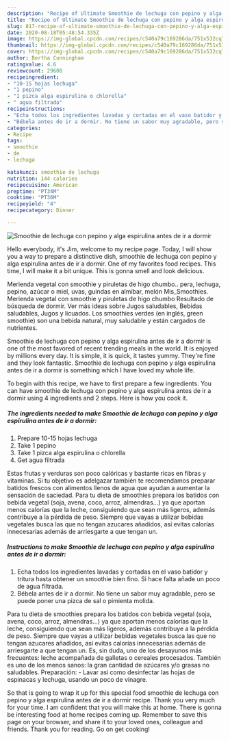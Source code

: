 ```yaml
---
description: "Recipe of Ultimate Smoothie de lechuga con pepino y alga espirulina antes de ir a dormir"
title: "Recipe of Ultimate Smoothie de lechuga con pepino y alga espirulina antes de ir a dormir"
slug: 817-recipe-of-ultimate-smoothie-de-lechuga-con-pepino-y-alga-espirulina-antes-de-ir-a-dormir
date: 2020-08-18T05:48:54.335Z
image: https://img-global.cpcdn.com/recipes/c540a79c169286da/751x532cq70/smoothie-de-lechuga-con-pepino-y-alga-espirulina-antes-de-ir-a-dormir-foto-principal.jpg
thumbnail: https://img-global.cpcdn.com/recipes/c540a79c169286da/751x532cq70/smoothie-de-lechuga-con-pepino-y-alga-espirulina-antes-de-ir-a-dormir-foto-principal.jpg
cover: https://img-global.cpcdn.com/recipes/c540a79c169286da/751x532cq70/smoothie-de-lechuga-con-pepino-y-alga-espirulina-antes-de-ir-a-dormir-foto-principal.jpg
author: Bertha Cunningham
ratingvalue: 4.6
reviewcount: 29608
recipeingredient:
- "10-15 hojas lechuga"
- "1 pepino"
- "1 pizca alga espirulina o chlorella"
- " agua filtrada"
recipeinstructions:
- "Echa todos los ingredientes lavadas y cortadas en el vaso batidor y tritura hasta obtener un smoothie bien fino. Si hace falta añade un poco de agua filtrada."
- "Bébela antes de ir a dormir. No tiene un sabor muy agradable, pero se puede poner una pizca de sal o pimienta molida."
categories:
- Recipe
tags:
- smoothie
- de
- lechuga

katakunci: smoothie de lechuga 
nutrition: 144 calories
recipecuisine: American
preptime: "PT34M"
cooktime: "PT36M"
recipeyield: "4"
recipecategory: Dinner

---
```



![Smoothie de lechuga con pepino y alga espirulina antes de ir a dormir](https://img-global.cpcdn.com/recipes/c540a79c169286da/751x532cq70/smoothie-de-lechuga-con-pepino-y-alga-espirulina-antes-de-ir-a-dormir-foto-principal.jpg)

Hello everybody, it's Jim, welcome to my recipe page. Today, I will show you a way to prepare a distinctive dish, smoothie de lechuga con pepino y alga espirulina antes de ir a dormir. One of my favorites food recipes. This time, I will make it a bit unique. This is gonna smell and look delicious.

Merienda vegetal con smoothie y piruletas de higo chumbo.. pera, lechuga, pepino, azúcar o miel, uvas, guindas en almíbar, melón Mis_Smoothies. Merienda vegetal con smoothie y piruletas de higo chumbo Resultado de búsqueda de dormir. Ver más ideas sobre Jugos saludables, Bebidas saludables, Jugos y licuados. Los smoothies verdes (en inglés, green smoothie) son una bebida natural, muy saludable y están cargados de nutrientes.

Smoothie de lechuga con pepino y alga espirulina antes de ir a dormir is one of the most favored of recent trending meals in the world. It is enjoyed by millions every day. It is simple, it is quick, it tastes yummy. They're fine and they look fantastic. Smoothie de lechuga con pepino y alga espirulina antes de ir a dormir is something which I have loved my whole life.


To begin with this recipe, we have to first prepare a few ingredients. You can have smoothie de lechuga con pepino y alga espirulina antes de ir a dormir using 4 ingredients and 2 steps. Here is how you cook it.

<!--inarticleads1-->

##### The ingredients needed to make Smoothie de lechuga con pepino y alga espirulina antes de ir a dormir:

1. Prepare 10-15 hojas lechuga
1. Take 1 pepino
1. Take 1 pizca alga espirulina o chlorella
1. Get  agua filtrada


Estas frutas y verduras son poco calóricas y bastante ricas en fibras y vitaminas. Si tu objetivo es adelgazar también te recomendamos preparar batidos frescos con alimentos llenos de agua que ayudan a aumentar la sensación de saciedad. Para tu dieta de smoothies prepara los batidos con bebida vegetal (soja, avena, coco, arroz, almendras…) ya que aportan menos calorías que la leche, consiguiendo que sean más ligeros, además contribuye a la pérdida de peso. Siempre que vayas a utilizar bebidas vegetales busca las que no tengan azucares añadidos, así evitas calorías innecesarias además de arriesgarte a que tengan un. 

<!--inarticleads2-->

##### Instructions to make Smoothie de lechuga con pepino y alga espirulina antes de ir a dormir:

1. Echa todos los ingredientes lavadas y cortadas en el vaso batidor y tritura hasta obtener un smoothie bien fino. Si hace falta añade un poco de agua filtrada.
1. Bébela antes de ir a dormir. No tiene un sabor muy agradable, pero se puede poner una pizca de sal o pimienta molida.


Para tu dieta de smoothies prepara los batidos con bebida vegetal (soja, avena, coco, arroz, almendras…) ya que aportan menos calorías que la leche, consiguiendo que sean más ligeros, además contribuye a la pérdida de peso. Siempre que vayas a utilizar bebidas vegetales busca las que no tengan azucares añadidos, así evitas calorías innecesarias además de arriesgarte a que tengan un. Es, sin duda, uno de los desayunos más frecuentes: leche acompañada de galletas o cereales procesados. También es uno de los menos sanos: la gran cantidad de azúcares y/o grasas no saludables. Preparación: - Lavar así como desinfectar las hojas de espinacas y lechuga, usando un poco de vinagre. 

So that is going to wrap it up for this special food smoothie de lechuga con pepino y alga espirulina antes de ir a dormir recipe. Thank you very much for your time. I am confident that you will make this at home. There is gonna be interesting food at home recipes coming up. Remember to save this page on your browser, and share it to your loved ones, colleague and friends. Thank you for reading. Go on get cooking!
